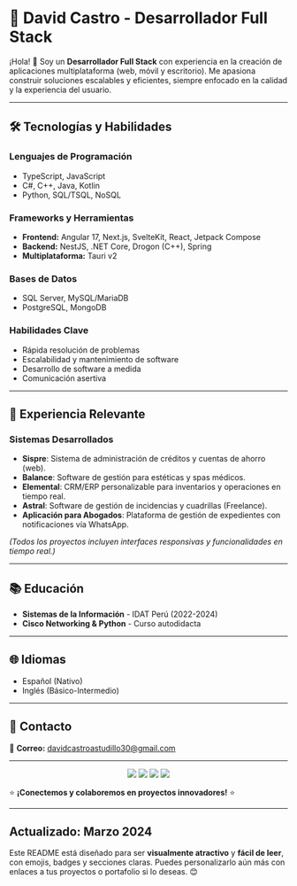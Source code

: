 # 📌 David Castro - Desarrollador Full Stack

¡Hola! 👋 Soy un **Desarrollador Full Stack** con experiencia en la creación de aplicaciones multiplataforma (web, móvil y escritorio). Me apasiona construir soluciones escalables y eficientes, siempre enfocado en la calidad y la experiencia del usuario.  

---

## 🛠️ Tecnologías y Habilidades  

### **Lenguajes de Programación**  
- TypeScript, JavaScript  
- C#, C++, Java, Kotlin  
- Python, SQL/TSQL, NoSQL  

### **Frameworks y Herramientas**  
- **Frontend:** Angular 17, Next.js, SvelteKit, React, Jetpack Compose  
- **Backend:** NestJS, .NET Core, Drogon (C++), Spring  
- **Multiplataforma:** Tauri v2  

### **Bases de Datos**  
- SQL Server, MySQL/MariaDB  
- PostgreSQL, MongoDB  

### **Habilidades Clave**  
- Rápida resolución de problemas  
- Escalabilidad y mantenimiento de software  
- Desarrollo de software a medida  
- Comunicación asertiva  

---

## 💼 Experiencia Relevante  

### **Sistemas Desarrollados**  
- **Sispre**: Sistema de administración de créditos y cuentas de ahorro (web).  
- **Balance**: Software de gestión para estéticas y spas médicos.  
- **Elemental**: CRM/ERP personalizable para inventarios y operaciones en tiempo real.  
- **Astral**: Software de gestión de incidencias y cuadrillas (Freelance).  
- **Aplicación para Abogados**: Plataforma de gestión de expedientes con notificaciones vía WhatsApp.  

*(Todos los proyectos incluyen interfaces responsivas y funcionalidades en tiempo real.)*  

---

## 📚 Educación  
- **Sistemas de la Información** - IDAT Perú (2022-2024)  
- **Cisco Networking & Python** - Curso autodidacta  

---

## 🌐 Idiomas  
- Español (Nativo)  
- Inglés (Básico-Intermedio)  

---

## 📩 Contacto  
📧 **Correo:** davidcastroastudillo30@gmail.com  

---

<div align="center">  
  <img src="https://img.shields.io/badge/TypeScript-3178C6?style=for-the-badge&logo=typescript&logoColor=white" />  
  <img src="https://img.shields.io/badge/Angular-DD0031?style=for-the-badge&logo=angular&logoColor=white" />  
  <img src="https://img.shields.io/badge/Node.js-339933?style=for-the-badge&logo=nodedotjs&logoColor=white" />  
  <img src="https://img.shields.io/badge/PostgreSQL-4169E1?style=for-the-badge&logo=postgresql&logoColor=white" />  
</div>  

⭐ **¡Conectemos y colaboremos en proyectos innovadores!** ⭐  

---  
**Actualizado: Marzo 2024**  
---  

Este README está diseñado para ser **visualmente atractivo** y **fácil de leer**, con emojis, badges y secciones claras. Puedes personalizarlo aún más con enlaces a tus proyectos o portafolio si lo deseas. 😊
